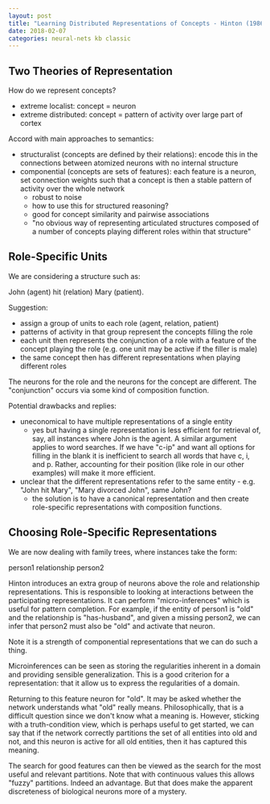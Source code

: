 ```yaml
---
layout: post
title: "Learning Distributed Representations of Concepts - Hinton (1986)"
date: 2018-02-07
categories: neural-nets kb classic
---
```


<script type="text/javascript" src="http://cdn.mathjax.org/mathjax/latest/MathJax.js?config=TeX-AMS-MML_HTMLorMML"></script>

Two Theories of Representation
---

How do we represent concepts?

- extreme localist: concept = neuron
- extreme distributed: concept = pattern of activity over large part of cortex

Accord with main approaches to semantics:

- structuralist (concepts are defined by their relations): encode this
in the connections between atomized neurons with no internal structure
- componential (concepts are sets of features): each feature is a neuron,
set connection weights such that a concept is then a stable pattern of
activity over the whole network
  - robust to noise
  - how to use this for structured reasoning?
  - good for concept similarity and pairwise associations
  - "no obvious way of representing articulated structures composed of a
    number of concepts playing different roles within that structure"

Role-Specific Units
-------------------

We are considering a structure such as:

John (agent) hit (relation) Mary (patient).

Suggestion:

- assign a group of units to each role (agent, relation, patient)
- patterns of activity in that group represent the concepts filling the role
- each unit then represents the conjunction of a role with a feature of
  the concept playing the role (e.g. one unit may be active if the filler
  is male)
- the same concept then has different representations when playing
  different roles

The neurons for the role and the neurons for the concept are different.
The "conjunction" occurs via some kind of composition function.

Potential drawbacks and replies:

- uneconomical to have multiple representations of a single entity
  - yes but having a single representation is less efficient for retrieval
    of, say, all instances where John is the agent. A similar argument applies
    to word searches. If we have "c-ip" and want all options for filling
    in the blank it is inefficient to search all words that have c, i, and p.
    Rather, accounting for their position (like role in our other examples)
    will make it more efficient.
- unclear that the different representations refer to the same entity -
  e.g. "John hit Mary", "Mary divorced John", same John?
  - the solution is to have a canonical representation and then create
    role-specific representations with composition functions.

Choosing Role-Specific Representations
--------------------------------------

We are now dealing with family trees, where instances take the form:

person1 relationship person2

Hinton introduces an extra group of neurons above the role and relationship
representations. This is responsible to looking at interactions between the
participating representations. It can perform "micro-inferences" which is
useful for pattern completion. For example, if the entity of person1 is "old"
and the relationship is "has-husband", and given a missing person2, we can
infer that person2 must also be "old" and activate that neuron.

Note it is a strength of componential representations that we can
do such a thing.

Microinferences can be seen as storing the regularities inherent in a domain
and providing sensible generalization. This is a good criterion for a
representation: that it allow us to express the regularities of a domain.

Returning to this feature neuron for "old". It may be asked whether the network
understands what "old" really means. Philosophically, that is a difficult
question since we don't know what a meaning is. However, sticking with a
truth-condition view, which is perhaps useful to get started, we can say
that if the network correctly partitions the set of all entities into
old and not, and this neuron is active for all old entities, then it has
captured this meaning.

The search for good features can then be viewed as the search for the
most useful and relevant partitions. Note that with continuous values this
allows "fuzzy" partitions. Indeed an advantage. But that does make the
apparent discreteness of biological neurons more of a mystery.


